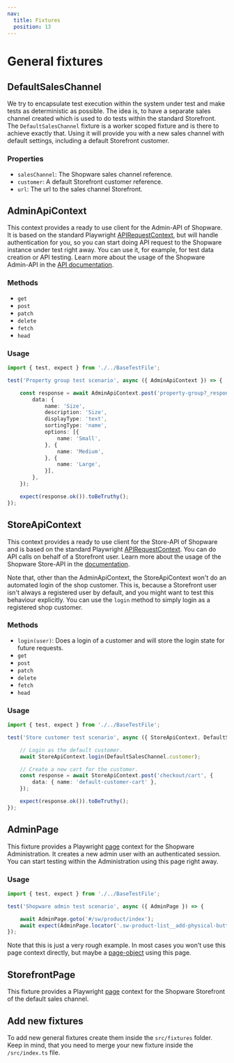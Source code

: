 ```yaml
---
nav:
  title: Fixtures
  position: 13
---
```


# General fixtures

## DefaultSalesChannel

We try to encapsulate test execution within the system under test and make tests as deterministic as possible. The idea is, to have a separate sales channel created which is used to do tests within the standard Storefront. The `DefaultSalesChannel` fixture is a worker scoped fixture and is there to achieve exactly that. Using it will provide you with a new sales channel with default settings, including a default Storefront customer.

### Properties

- `salesChannel`: The Shopware sales channel reference.
- `customer`: A default Storefront customer reference.
- `url`: The url to the sales channel Storefront.

## AdminApiContext

This context provides a ready to use client for the Admin-API of Shopware. It is based on the standard Playwright [APIRequestContext](https://playwright.dev/docs/api/class-apirequestcontext), but will handle authentication for you, so you can start doing API request to the Shopware instance under test right away. You can use it, for example, for test data creation or API testing. Learn more about the usage of the Shopware Admin-API in the [API documentation](https://shopware.stoplight.io/docs/admin-api).

### Methods

- `get`
- `post`
- `patch`
- `delete`
- `fetch`
- `head`

### Usage

```TypeScript
import { test, expect } from './../BaseTestFile';

test('Property group test scenario', async ({ AdminApiContext }) => {

    const response = await AdminApiContext.post('property-group?_response=1', {
        data: {
            name: 'Size',
            description: 'Size',
            displayType: 'text',
            sortingType: 'name',
            options: [{
                name: 'Small',
            }, {
                name: 'Medium',
            }, {
                name: 'Large',
            }],
        },
    });

    expect(response.ok()).toBeTruthy();
});
```

## StoreApiContext

This context provides a ready to use client for the Store-API of Shopware and is based on the standard Playwright [APIRequestContext](https://playwright.dev/docs/api/class-apirequestcontext). You can do API calls on behalf of a Storefront user. Learn more about the usage of the Shopware Store-API in the [documentation](https://shopware.stoplight.io/docs/store-api/).

Note that, other than the AdminApiContext, the StoreApiContext won't do an automated login of the shop customer. This is, because a Storefront user isn't always a registered user by default, and you might want to test this behaviour explicitly. You can use the `login` method to simply login as a registered shop customer.

### Methods

- `login(user)`: Does a login of a customer and will store the login state for future requests. 
- `get`
- `post`
- `patch`
- `delete`
- `fetch`
- `head`

### Usage

```TypeScript
import { test, expect } from './../BaseTestFile';

test('Store customer test scenario', async ({ StoreApiContext, DefaultSalesChannel }) => {

    // Login as the default customer.
    await StoreApiContext.login(DefaultSalesChannel.customer);

    // Create a new cart for the customer.
    const response = await StoreApiContext.post('checkout/cart', {
        data: { name: 'default-customer-cart' },
    });

    expect(response.ok()).toBeTruthy();
});
```

## AdminPage

This fixture provides a Playwright [page](https://playwright.dev/docs/api/class-page) context for the Shopware Administration. It creates a new admin user with an authenticated session. You can start testing within the Administration using this page right away.

### Usage

```TypeScript
import { test, expect } from './../BaseTestFile';

test('Shopware admin test scenario', async ({ AdminPage }) => {

    await AdminPage.goto('#/sw/product/index');
    await expect(AdminPage.locator('.sw-product-list__add-physical-button')).toBeVisible();
});
```

Note that this is just a very rough example. In most cases you won't use this page context directly, but maybe a [page-object](#page-objects) using this page.

## StorefrontPage

This fixture provides a Playwright [page](https://playwright.dev/docs/api/class-page) context for the Shopware Storefront of the default sales channel.

## Add new fixtures

To add new general fixtures create them inside the `src/fixtures` folder. Keep in mind, that you need to merge your new fixture inside the `/src/index.ts` file.
